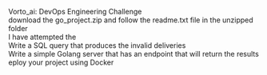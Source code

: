 Vorto_ai: DevOps Engineering Challenge <br/>
download the go_project.zip and follow the readme.txt file in the unzipped folder <br/>
I have attempted the <br/>
Write a SQL query that produces the invalid deliveries <br/>
Write a simple Golang server that has an endpoint that will return the results <br/>
eploy your project using Docker <br/>
